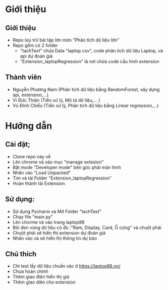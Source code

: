 # Giới thiệu
## Giới thiệu
  - Repo lưu trữ bài tập lớn môn "Phân tích dữ liệu lớn"
  - Repo gồm có 2 folder
    + "tachText" chứa Data "laptop.csv", code phân tích dữ liệu Laptop, và api dự đoán giá
    + "Extension_laptopRegression" là nơi chứa code cấu hình extension
## Thành viên
  - Nguyễn Phương Nam (Phân tích dữ liệu bằng RandomForest, xây dựng api, extension,...)
  - Vi Đức Thiện (Tiền xử lý, Mô tả dữ liệu,... )
  - Vũ Đình Chiểu (Tiền xử lý, Phân tích dữ liệu bằng Linear regression,...)
# Hướng dẫn
## Cài đặt;
  - Clone repo này về
  - Lên chrome và vào mục "manage extesion"
  - Bật mode "Developer mode" bên góc phải màn hình
  - Nhấn vào "Load Unpacked"
  - Tìm và tải Folder "Extension_laptopRegression"
  - Hoàn thành tải Extension.
## Sử dụng:
  - Sử dụng Pycharm và Mở Folder "tachText"
  - Chạy file "main.py"
  - Lên chorme và vào trang laptop88
  - Bôi đen vùng dữ liệu có đủ :"Ram, Display, Card, Ổ cứng" và chuột phải
  - Chuột phải sẽ hiển thị extension dự đoán giá
  - Nhấn vào và sẽ hiển thị thông tin dự báo
## Chú thích
  - Chỉ test lấy dữ liệu chuẩn xác ở https://laptop88.vn/
  - Chưa hoàn chỉnh
  - Thêm giao điện hiển thị giá
  - Thêm giao diên cho  extension
